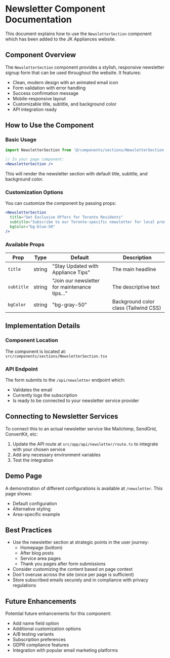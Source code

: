 # Newsletter Component Documentation

This document explains how to use the `NewsletterSection` component which has been added to the JK Appliances website.

## Component Overview

The `NewsletterSection` component provides a stylish, responsive newsletter signup form that can be used throughout the website. It features:

- Clean, modern design with an animated email icon
- Form validation with error handling
- Success confirmation message
- Mobile-responsive layout
- Customizable title, subtitle, and background color
- API integration ready

## How to Use the Component

### Basic Usage

```jsx
import NewsletterSection from '@/components/sections/NewsletterSection';

// In your page component:
<NewsletterSection />
```

This will render the newsletter section with default title, subtitle, and background color.

### Customization Options

You can customize the component by passing props:

```jsx
<NewsletterSection 
  title="Get Exclusive Offers for Toronto Residents"
  subtitle="Subscribe to our Toronto-specific newsletter for local promotions and news."
  bgColor="bg-blue-50"
/>
```

### Available Props

| Prop | Type | Default | Description |
|------|------|---------|-------------|
| `title` | string | "Stay Updated with Appliance Tips" | The main headline |
| `subtitle` | string | "Join our newsletter for maintenance tips..." | The descriptive text |
| `bgColor` | string | "bg-gray-50" | Background color class (Tailwind CSS) |

## Implementation Details

### Component Location
The component is located at: `src/components/sections/NewsletterSection.tsx`

### API Endpoint
The form submits to the `/api/newsletter` endpoint which:
- Validates the email
- Currently logs the subscription
- Is ready to be connected to your newsletter service provider

## Connecting to Newsletter Services

To connect this to an actual newsletter service like Mailchimp, SendGrid, ConvertKit, etc:

1. Update the API route at `src/app/api/newsletter/route.ts` to integrate with your chosen service
2. Add any necessary environment variables
3. Test the integration

## Demo Page

A demonstration of different configurations is available at `/newsletter`. This page shows:
- Default configuration
- Alternative styling
- Area-specific example

## Best Practices

- Use the newsletter section at strategic points in the user journey:
  - Homepage (bottom)
  - After blog posts
  - Service area pages
  - Thank you pages after form submissions
- Consider customizing the content based on page context
- Don't overuse across the site (once per page is sufficient)
- Store subscribed emails securely and in compliance with privacy regulations

## Future Enhancements

Potential future enhancements for this component:
- Add name field option
- Additional customization options
- A/B testing variants
- Subscription preferences
- GDPR compliance features
- Integration with popular email marketing platforms 